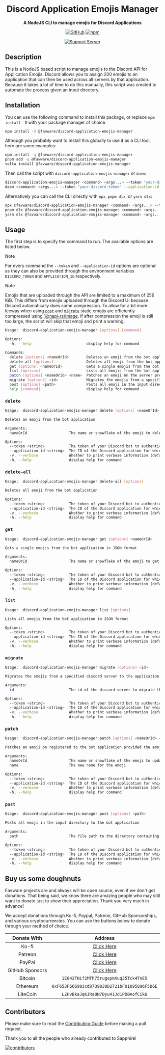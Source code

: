 <div align="center">

# Discord Application Emojis Manager

**A NodeJS CLI to manage emojis for Discord Applications**

[![GitHub](https://img.shields.io/github/license/favware/discord-application-emojis-manager)](https://github.com/favware/discord-application-emojis-manager/blob/main/LICENSE)
[![npm](https://img.shields.io/npm/v/@favware/discord-application-emojis-manager?color=crimson&logo=npm)](https://www.npmjs.com/package/@favware/discord-application-emojis-manager)

[![Support Server](https://discord.com/api/guilds/512303595966824458/embed.png?style=banner2)](https://join.favware.tech)

</div>

## Description

This is a NodeJS based script to manage emojis to the Discord API for
Application Emojis. Discord allows you to assign 200 emojis to an application
that can then be used across all servers by that application. Because it takes a
lot of time to do this manually, this script was created to automate the process
given an input directory.

## Installation

You can use the following command to install this package, or replace
`npm install -D` with your package manager of choice.

```sh
npm install -D @favware/discord-application-emojis-manager
```

Although you probably want to install this globally to use it as a CLI tool,
here are some examples:

```sh
npm install -g @favware/discord-application-emojis-manager
pnpm add -g @favware/discord-application-emojis-manager
volta install @favware/discord-application-emojis-manager
```

Then call the script with `discord-application-emojis-manager` or `daem`:

```sh
discord-application-emojis-manager <command> <args...> --token "your-discord-token" --application-id "your application id"
daem <command> <args...> --token "your-discord-token" --application-id "your application id"
```

Alternatively you can call the CLI directly with `npx`, `pnpm dlx`, or
`yarn dlx`:

```sh
npx @favware/discord-application-emojis-manager <command> <args...> --token "your-discord-token" --application-id "your application id"
pnpm dlx @favware/discord-application-emojis-manager <command> <args...> --token "your-discord-token" --application-id "your application id"
yarn dlx @favware/discord-application-emojis-manager <command> <args...> --token "your-discord-token" --application-id "your application id"
```

## Usage

The first step is to specify the command to run. The available options are
listed below.

> [!NOTE]
>
> For every command the `--token` and `--application-id` options are optional as
> they can also be provided through the environment variables `DISCORD_TOKEN`
> and `APPLICATION_ID` respectively.

> [!NOTE]
>
> Emojis that are uploaded through the API are limited to a maximum of 256 KiB.
> This differs from emojis uploaded through the Discord UI because Discord
> automatically does some compression. To allow for a bit more leeway when using
> [`post`](#post) and [`migrate`](#migrate) static emojis are efficiently
> compressed using [`@napi-rs/image](https://github.com/Brooooooklyn/Image). If
> after compression the emoji is still too large, the script will skip that
> emoji and print a warning.

```sh
Usage:  discord-application-emojis-manager [options] [command]

Options:
  -h, --help                         display help for command

Commands:
  delete [options] <nameOrId>        Deletes an emoji from the bot application
  delete-all [options]               Deletes all emoji from the bot application
  get [options] <nameOrId>           Gets a single emojis from the bot application in JSON format
  list [options]                     Lists all emojis from the bot application in JSON format
  patch [options] <nameOrId> <name>  Patches an emoji on the server provided the emoji id and a new name for the emoji
  migrate [options] <id>             Migrates the emojis from a specified server to the application
  post [options] <path>              Posts all emoji in the input directory to the server
  help [command]                     display help for command
```

### `delete`

```sh
Usage:  discord-application-emojis-manager delete [options] <nameOrId>

Deletes an emoji from the bot application

Arguments:
  nameOrId                   The name or snowflake of the emoji to delete. If a name is provided a list of emojis will be fetched to find the id to delete.

Options:
  --token <string>           The token of your Discord bot to authenticate with. You can also provide this with the DISCORD_TOKEN environment variable. (default: "")
  --application-id <string>  The ID of the Discord application for which to manage the emojis. You can also provide this with the APPLICATION_ID environment variable. (default: "")
  -v, --verbose              Whether to print verbose information (default: false)
  -h, --help                 display help for command
```

### `delete-all`

```sh
Usage:  discord-application-emojis-manager delete-all [options]

Deletes all emoji from the bot application

Options:
  --token <string>           The token of your Discord bot to authenticate with. You can also provide this with the DISCORD_TOKEN environment variable. (default: "")
  --application-id <string>  The ID of the Discord application for which to manage the emojis. You can also provide this with the APPLICATION_ID environment variable. (default: "")
  -v, --verbose              Whether to print verbose information (default: false)
  -h, --help                 display help for command
```

### `get`

```sh
Usage:  discord-application-emojis-manager get [options] <nameOrId>

Gets a single emojis from the bot application in JSON format

Arguments:
  nameOrId                   The name or snowflake of the emoji to get. If a name is provided a list of emojis will be fetched to find the id to get.

Options:
  --token <string>           The token of your Discord bot to authenticate with. You can also provide this with the DISCORD_TOKEN environment variable. (default: "")
  --application-id <string>  The ID of the Discord application for which to manage the emojis. You can also provide this with the APPLICATION_ID environment variable. (default: "")
  -v, --verbose              Whether to print verbose information (default: false)
  -h, --help                 display help for command
```

### `list`

```sh
Usage:  discord-application-emojis-manager list [options]

Lists all emojis from the bot application in JSON format

Options:
  --token <string>           The token of your Discord bot to authenticate with. You can also provide this with the DISCORD_TOKEN environment variable. (default: "")
  --application-id <string>  The ID of the Discord application for which to manage the emojis. You can also provide this with the APPLICATION_ID environment variable. (default: "")
  -v, --verbose              Whether to print verbose information (default: false)
  -h, --help                 display help for command
```

### `migrate`

```sh
Usage:  discord-application-emojis-manager migrate [options] <id>

Migrates the emojis from a specified discord server to the application

Arguments:
  id                         The id of the discord server to migrate the emojis from. Unlike other commands names are not supported, because discord server names cannot be guaranteed to be unique.

Options:
  --token <string>           The token of your Discord bot to authenticate with. You can also provide this with the DISCORD_TOKEN environment variable. (default: "")
  --application-id <string>  The ID of the Discord application for which to manage the emojis. You can also provide this with the APPLICATION_ID environment variable. (default: "")
  -v, --verbose              Whether to print verbose information (default: false)
  -h, --help                 display help for command
```

### `patch`

```sh
Usage:  discord-application-emojis-manager patch [options] <nameOrId> <name>

Patches an emoji on registered to the bot application provided the emoji id and a new name for the emoji

Arguments:
  nameOrId                   The name or snowflake of the emoji to update. If a name is provided a list of emojis will be fetched to find the id to update.
  name                       The new name for the emoji

Options:
  --token <string>           The token of your Discord bot to authenticate with. You can also provide this with the DISCORD_TOKEN environment variable. (default: "")
  --application-id <string>  The ID of the Discord application for which to manage the emojis. You can also provide this with the APPLICATION_ID environment variable. (default: "")
  -v, --verbose              Whether to print verbose information (default: false)
  -h, --help                 display help for command
```

### `post`

```sh
Usage:  discord-application-emojis-manager post [options] <path>

Posts all emoji in the input directory to the bot application

Arguments:
  path                       The file path to the directory containing the emojis, can be relative to the current working directory or absolute.

Options:
  --token <string>           The token of your Discord bot to authenticate with. You can also provide this with the DISCORD_TOKEN environment variable. (default: "")
  --application-id <string>  The ID of the Discord application for which to manage the emojis. You can also provide this with the APPLICATION_ID environment variable. (default: "")
  -v, --verbose              Whether to print verbose information (default: false)
  -h, --help                 display help for command
```

## Buy us some doughnuts

Favware projects are and always will be open source, even if we don't get
donations. That being said, we know there are amazing people who may still want
to donate just to show their appreciation. Thank you very much in advance!

We accept donations through Ko-fi, Paypal, Patreon, GitHub Sponsorships, and
various cryptocurrencies. You can use the buttons below to donate through your
method of choice.

|   Donate With   |                      Address                      |
| :-------------: | :-----------------------------------------------: |
|      Ko-fi      |  [Click Here](https://donate.favware.tech/kofi)   |
|     Patreon     | [Click Here](https://donate.favware.tech/patreon) |
|     PayPal      | [Click Here](https://donate.favware.tech/paypal)  |
| GitHub Sponsors |  [Click Here](https://github.com/sponsors/Favna)  |
|     Bitcoin     |       `1E643TNif2MTh75rugepmXuq35Tck4TnE5`        |
|    Ethereum     |   `0xF653F666903cd8739030D2721bF01095896F5D6E`    |
|    LiteCoin     |       `LZHvBkaJqKJRa8N7Dyu41Jd1PDBAofCik6`        |

## Contributors

Please make sure to read the [Contributing Guide][contributing] before making a
pull request.

Thank you to all the people who already contributed to Sapphire!

<a href="https://github.com/favware/discord-application-emojis-manager/graphs/contributors">
  <img alt="contributors" src="https://contrib.rocks/image?repo=favware/discord-application-emojis-manager" />
</a>

[contributing]: ./.github/CONTRIBUTING.md
